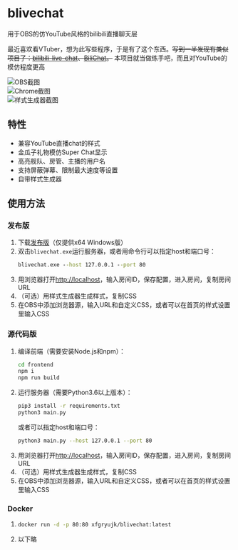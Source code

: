 # blivechat
用于OBS的仿YouTube风格的bilibili直播聊天层

最近喜欢看VTuber，想为此写些程序，于是有了这个东西。~~写到一半发现有类似项目了：[bilibili-live-chat](https://github.com/Tsuk1ko/bilibili-live-chat)、[BiliChat](https://github.com/3Shain/BiliChat)。~~ 本项目就当做练手吧，而且对YouTube的模仿程度更高

![OBS截图](https://github.com/xfgryujk/blivechat/blob/master/screenshots/obs.png)  
![Chrome截图](https://github.com/xfgryujk/blivechat/blob/master/screenshots/chrome.png)  
![样式生成器截图](https://github.com/xfgryujk/blivechat/blob/master/screenshots/stylegen.png)  

## 特性
* 兼容YouTube直播chat的样式
* 金瓜子礼物模仿Super Chat显示
* 高亮舰队、房管、主播的用户名
* 支持屏蔽弹幕、限制最大速度等设置
* 自带样式生成器

## 使用方法
### 发布版
1. 下载[发布版](https://github.com/xfgryujk/blivechat/releases)（仅提供x64 Windows版）
2. 双击`blivechat.exe`运行服务器，或者用命令行可以指定host和端口号：
   ```bat
   blivechat.exe --host 127.0.0.1 --port 80
   ```
3. 用浏览器打开[http://localhost](http://localhost)，输入房间ID，保存配置，进入房间，复制房间URL
4. （可选）用样式生成器生成样式，复制CSS
5. 在OBS中添加浏览器源，输入URL和自定义CSS，或者可以在首页的样式设置里输入CSS

### 源代码版
1. 编译前端（需要安装Node.js和npm）：
   ```sh
   cd frontend
   npm i
   npm run build
   ```
2. 运行服务器（需要Python3.6以上版本）：
   ```sh
   pip3 install -r requirements.txt
   python3 main.py
   ```
   或者可以指定host和端口号：
   ```sh
   python3 main.py --host 127.0.0.1 --port 80
   ```
3. 用浏览器打开[http://localhost](http://localhost)，输入房间ID，保存配置，进入房间，复制房间URL
4. （可选）用样式生成器生成样式，复制CSS
5. 在OBS中添加浏览器源，输入URL和自定义CSS，或者可以在首页的样式设置里输入CSS

### Docker
1. ```sh
   docker run -d -p 80:80 xfgryujk/blivechat:latest
   ```
2. 以下略
